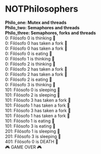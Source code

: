 # NOTPhilosophers
**Philo_one: Mutex and threads <br>
Philo_two: Semaphores and threads <br>
Philo_three: Semaphores, forks and threads** <br>
0: Filósofo 0 is thinking 🤔<br>
0: Filósofo 0 has taken a fork 🍴<br>
0: Filósofo 0 has taken a fork 🍴<br>
0: Filósofo 0 is eating 🍔<br>
0: Filósofo 1 is thinking 🤔<br>
0: Filósofo 2 is thinking 🤔<br>
0: Filósofo 2 has taken a fork 🍴<br>
0: Filósofo 2 has taken a fork 🍴<br>
0: Filósofo 2 is eating 🍔<br>
0: Filósofo 3 is thinking 🤔<br>
101: Filósofo 0 is sleeping 🛌<br>
101: Filósofo 2 is sleeping 🛌<br>
101: Filósofo 3 has taken a fork 🍴<br>
101: Filósofo 1 has taken a fork 🍴<br>
101: Filósofo 3 has taken a fork 🍴<br>
101: Filósofo 1 has taken a fork 🍴<br>
101: Filósofo 1 is eating 🍔<br>
101: Filósofo 3 is eating 🍔<br>
201: Filósofo 1 is sleeping 🛌<br>
201: Filósofo 3 is sleeping 🛌<br>
401: Filósofo 0 is DEATH 👻<br>
🎮 GAME OVER 🎮 <br>
